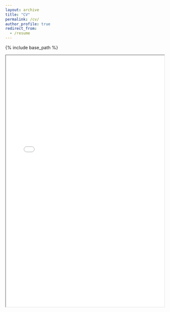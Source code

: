 ```yaml
---
layout: archive
title: "CV"
permalink: /cv/
author_profile: true
redirect_from:
  - /resume
---
```


{% include base_path %}

<!-- Embed the PDF directly into the page -->
<iframe src="{{ '/files/CV_SL.pdf' | relative_url }}" width="100%" height="800px">
    This browser does not support PDFs. Please download the PDF to view it: 
    <a href="{{ '/files/CV_SL.pdf' | relative_url }}">Download PDF</a>.
</iframe>
